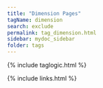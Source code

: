```yaml
---
title: "Dimension Pages"
tagName: dimension
search: exclude
permalink: tag_dimension.html
sidebar: mydoc_sidebar
folder: tags
---
```

{% include taglogic.html %}

{% include links.html %}

